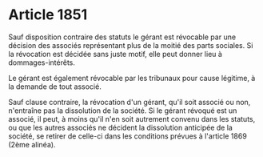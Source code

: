 # Article 1851

Sauf disposition contraire des statuts le gérant est révocable par une décision des associés représentant plus de la moitié des parts sociales. Si la révocation est décidée sans juste motif, elle peut donner lieu à dommages-intérêts.

Le gérant est également révocable par les tribunaux pour cause légitime, à la demande de tout associé.

Sauf clause contraire, la révocation d'un gérant, qu'il soit associé ou non, n'entraîne pas la dissolution de la société. Si le gérant révoqué est un associé, il peut, à moins qu'il n'en soit autrement convenu dans les statuts, ou que les autres associés ne décident la dissolution anticipée de la société, se retirer de celle-ci dans les conditions prévues à l'article 1869 (2ème alinéa).

